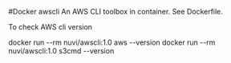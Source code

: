 #Docker awscli
An AWS CLI toolbox in container. See Dockerfile.

To check AWS cli version

docker run --rm  nuvi/awscli:1.0 aws --version
docker run --rm  nuvi/awscli:1.0 s3cmd --version
